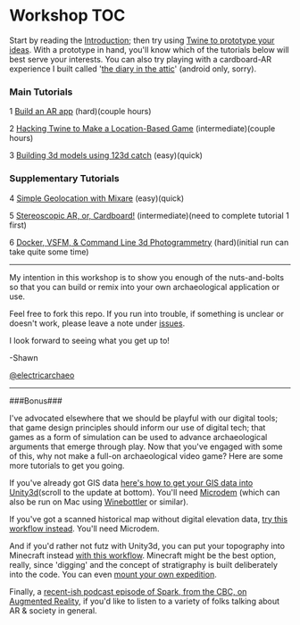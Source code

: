 # Workshop TOC
Start by reading the [Introduction](introduction.md); then try using [Twine to prototype your ideas](prototyping-with-twine.md). With a prototype in hand, you'll know which of the tutorials below will best serve your interests. You can also try playing with a cardboard-AR experience I built called '[the diary in the attic](http://electricarchaeology.ca/2015/07/16/the-diary-in-the-attic/)' (android only, sorry).

### Main Tutorials
1 [Build an AR app](https://github.com/shawngraham/ar-archaeology/blob/master/workshop%20materials/Build%20an%20AR%20app.md) (hard)(couple hours)

2 [Hacking Twine to Make a Location-Based Game](https://github.com/shawngraham/ar-archaeology/blob/master/workshop%20materials/Hacking%20Twine%20to%20make%20a%20location-based%20game.md) (intermediate)(couple hours)

3 [Building 3d models using 123d catch](https://github.com/shawngraham/ar-archaeology/blob/master/workshop%20materials/Building%203d%20models%20using%20123d%20catch.md) (easy)(quick)

### Supplementary Tutorials

4 [Simple Geolocation with Mixare](simple-geolocation.md) (easy)(quick)

5 [Stereoscopic AR, or, Cardboard!](stereoscopic-ar.md) (intermediate)(need to complete tutorial 1 first)

6 [Docker, VSFM, & Command Line 3d Photogrammetry](https://github.com/shawngraham/ar-archaeology/blob/master/workshop%20materials/3d%20model%20building%20with%20VSFM%20on%20the%20command%20line.md) (hard)(initial run can take quite some time)

-----
My intention in this workshop is to show you enough of the nuts-and-bolts so that you can build or remix into your own archaeological application or use. 

Feel free to fork this repo. If you run into trouble, if something is unclear or doesn't work, please leave a note under [issues](issues).

I look forward to seeing what you get up to!

-Shawn

[@electricarchaeo](http://twitter.com/electricarchaeo)

-----
###Bonus###

I've advocated elsewhere that we should be playful with our digital tools; that game design principles should inform our use of digital tech; that games as a form of simulation can be used to advance archaeological arguments that emerge through play. Now that you've engaged with some of this, why not make a full-on archaeological video game? Here are some more tutorials to get you going. 

If you've already got GIS data [here's how to get your GIS data into Unity3d](http://electricarchaeology.ca/2015/06/08/importing-gis-data-into-unity/)(scroll to the update at bottom). You'll need [Microdem](http://www.usna.edu/Users/oceano/pguth/website/microdem/microdem.htm) (which can also be run on Mac using [Winebottler](http://winebottler.kronenberg.org/) or similar).

If you've got a scanned historical map without digital elevation data, [try this workflow instead](http://electricarchaeology.ca/2015/06/09/historical-maps-into-unity3d/). You'll need Microdem.

And if you'd rather not futz with Unity3d, you can put your topography into Minecraft instead [with this workflow](http://electricarchaeology.ca/2014/09/30/historical-maps-topography-into-minecraft-qgis/). Minecraft might be the best option, really, since 'digging' and the concept of stratigraphy is built deliberately into the code. You can even [mount your own expedition](http://electricarchaeology.ca/?s=minecraft+expedition).

Finally, a [recent-ish podcast episode of Spark, from the CBC, on Augmented Reality](http://www.cbc.ca/player/Radio/Spark/ID/2282507979/), if you'd like to listen to a variety of folks talking about AR & society in general.
